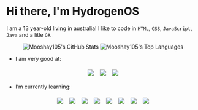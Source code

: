 # Hi there, I'm HydrogenOS
I am a 13 year-old living in australia! I like to code in `HTML`, `CSS`, `JavaScript`, `Java` and a litle `C#`.
<div id="main" align="center">
  <img src="https://github-readme-stats.vercel.app/api?username=Mooshay105&show_icons=true&theme=tokyonight" alt="Mooshay105's GitHub Stats">
  <img src="https://github-readme-stats.vercel.app/api/top-langs/?username=Mooshay105&show_icons=true&theme=tokyonight" alt="Mooshay105's Top Languages"><br>
</div>



- I am very good at:
<p align="center">
  <img src="https://img.shields.io/badge/java-%23ED8B00.svg?style=for-the-badge&logo=java&logoColor=white" style="vertical-align:top; margin:6px">
  <img src="https://img.shields.io/badge/css3-%231572B6.svg?style=for-the-badge&logo=css3&logoColor=white" style="vertical-align:top; margin:6px">
  <img src="https://img.shields.io/badge/html5-%23E34F26.svg?style=for-the-badge&logo=html5&logoColor=white" style="vertical-align:top; margin:6px">

- I’m currently learning:
<p align="center">
  <img src="https://img.shields.io/badge/C-00599C?style=for-the-badge&logo=c&logoColor=white" style="vertical-align:top; margin:6px">
  <img src="https://img.shields.io/badge/javascript-%23323330.svg?style=for-the-badge&logo=javascript&logoColor=%23F7DF1E" style="vertical-align:top; margin:6px">
  <img src="https://img.shields.io/badge/python-3670A0?style=for-the-badge&logo=python&logoColor=ffdd54" style="vertical-align:top; margin:6px">
  <img src="https://img.shields.io/badge/Rust-000000?style=for-the-badge&logo=rust&logoColor=white" style="vertical-align:top; margin:6px">
  <img src="https://img.shields.io/badge/Unity-100000?style=for-the-badge&logo=unity&logoColor=white" style="vertical-align:top; margin:6px">
  <img src="https://img.shields.io/badge/GIT-E44C30?style=for-the-badge&logo=git&logoColor=white" style="vertical-align:top; margin:6px">
  <img src="https://img.shields.io/badge/GNU%20Bash-4EAA25?style=for-the-badge&logo=GNU%20Bash&logoColor=white" style="vertical-align:top; margin:6px">
  <img src="https://img.shields.io/badge/VMware-607078.svg?style=for-the-badge&logo=VMware&logoColor=white" style="vertical-align:top; margin:6px">
</p>
